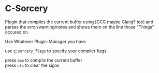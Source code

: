 # C-Sorcery

Plugin that compiles the current buffer using [GCC maybe Clang? too] and parses the error/warning/notes
and shows them on the line those "Things" occured on

Use Whatever Plugin-Manager you have

use `g:sorcery_flags` to specify your compiler flags.

press `cmp` to compile the current buffer\
press `cls` to clear the signs

